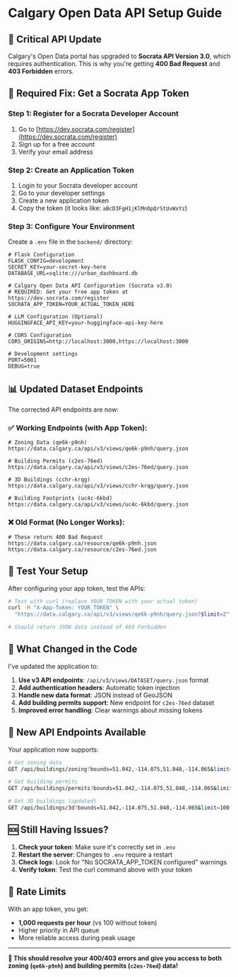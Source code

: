 # Calgary Open Data API Setup Guide

## 🚨 **Critical API Update**

Calgary's Open Data portal has upgraded to **Socrata API Version 3.0**, which requires authentication. This is why you're getting **400 Bad Request** and **403 Forbidden** errors.

## 🔧 **Required Fix: Get a Socrata App Token**

### Step 1: Register for a Socrata Developer Account
1. Go to [https://dev.socrata.com/register](https://dev.socrata.com/register)
2. Sign up for a free account
3. Verify your email address

### Step 2: Create an Application Token
1. Login to your Socrata developer account
2. Go to your developer settings
3. Create a new application token
4. Copy the token (it looks like: `aBcD3FgH1jKlMnOpQrStUvWxYz`)

### Step 3: Configure Your Environment
Create a `.env` file in the `backend/` directory:

```env
# Flask Configuration
FLASK_CONFIG=development
SECRET_KEY=your-secret-key-here
DATABASE_URL=sqlite:///urban_dashboard.db

# Calgary Open Data API Configuration (Socrata v3.0)
# REQUIRED: Get your free app token at https://dev.socrata.com/register
SOCRATA_APP_TOKEN=YOUR_ACTUAL_TOKEN_HERE

# LLM Configuration (Optional)
HUGGINGFACE_API_KEY=your-huggingface-api-key-here

# CORS Configuration
CORS_ORIGINS=http://localhost:3000,https://localhost:3000

# Development settings
PORT=5001
DEBUG=true
```

## 📊 **Updated Dataset Endpoints**

The corrected API endpoints are now:

### ✅ **Working Endpoints (with App Token):**
```
# Zoning Data (qe6k-p9nh)
https://data.calgary.ca/api/v3/views/qe6k-p9nh/query.json

# Building Permits (c2es-76ed) 
https://data.calgary.ca/api/v3/views/c2es-76ed/query.json

# 3D Buildings (cchr-krqg)
https://data.calgary.ca/api/v3/views/cchr-krqg/query.json

# Building Footprints (uc4c-6kbd)
https://data.calgary.ca/api/v3/views/uc4c-6kbd/query.json
```

### ❌ **Old Format (No Longer Works):**
```
# These return 400 Bad Request
https://data.calgary.ca/resource/qe6k-p9nh.json
https://data.calgary.ca/resource/c2es-76ed.json
```

## 🧪 **Test Your Setup**

After configuring your app token, test the APIs:

```bash
# Test with curl (replace YOUR_TOKEN with your actual token)
curl -H "X-App-Token: YOUR_TOKEN" \
  "https://data.calgary.ca/api/v3/views/qe6k-p9nh/query.json?$limit=2"

# Should return JSON data instead of 403 Forbidden
```

## 🔄 **What Changed in the Code**

I've updated the application to:

1. **Use v3 API endpoints**: `/api/v3/views/DATASET/query.json` format
2. **Add authentication headers**: Automatic token injection
3. **Handle new data format**: JSON instead of GeoJSON
4. **Add building permits support**: New endpoint for `c2es-76ed` dataset
5. **Improved error handling**: Clear warnings about missing tokens

## 🚀 **New API Endpoints Available**

Your application now supports:

```bash
# Get zoning data
GET /api/buildings/zoning?bounds=51.042,-114.075,51.048,-114.065&limit=100

# Get building permits  
GET /api/buildings/permits?bounds=51.042,-114.075,51.048,-114.065&limit=100

# Get 3D buildings (updated)
GET /api/buildings/3d?bounds=51.042,-114.075,51.048,-114.065&limit=100
```

## 🆘 **Still Having Issues?**

1. **Check your token**: Make sure it's correctly set in `.env`
2. **Restart the server**: Changes to `.env` require a restart
3. **Check logs**: Look for "No SOCRATA_APP_TOKEN configured" warnings
4. **Verify token**: Test the curl command above with your token

## 📝 **Rate Limits**

With an app token, you get:
- **1,000 requests per hour** (vs 100 without token)
- Higher priority in API queue
- More reliable access during peak usage

---

**🎉 This should resolve your 400/403 errors and give you access to both zoning (`qe6k-p9nh`) and building permits (`c2es-76ed`) data!** 